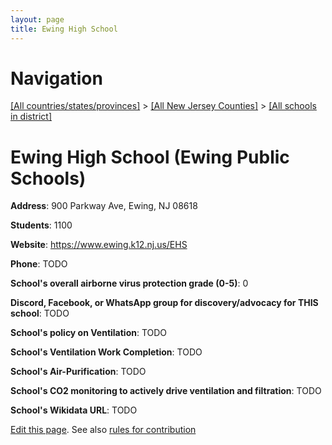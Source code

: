 ```yaml
---
layout: page
title: Ewing High School
---
```

# Navigation

[[All countries/states/provinces]](../../..) > [[All New Jersey Counties]](../..) > [[All schools in district]](..)

# Ewing High School (Ewing Public Schools)

**Address**: 900 Parkway Ave, Ewing, NJ 08618

**Students**: 1100

**Website**: https://www.ewing.k12.nj.us/EHS

**Phone**: TODO

**School's overall airborne virus protection grade (0-5)**: 0

**Discord, Facebook, or WhatsApp group for discovery/advocacy for THIS school**: TODO

**School's policy on Ventilation**: TODO

**School's Ventilation Work Completion**: TODO

**School's Air-Purification**: TODO

**School's CO2 monitoring to actively drive ventilation and filtration**: TODO

**School's Wikidata URL**: TODO


[Edit this page](https://github.com/ventilate-schools/NJ/edit/main/./Ewing_Public_Schools/Ewing_High_School.md). See also [rules for contribution](../../../contribution-rules/)